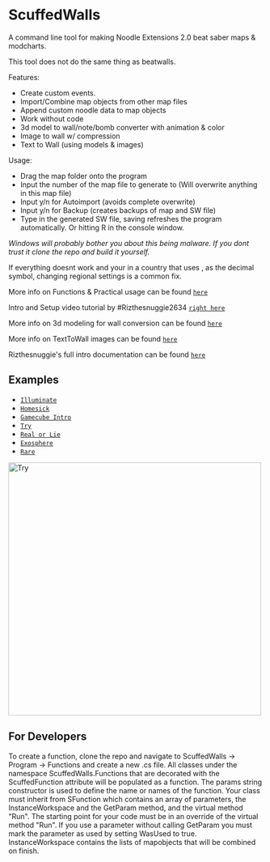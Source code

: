 # ScuffedWalls
A command line tool for making Noodle Extensions 2.0 beat saber maps & modcharts.

This tool does not do the same thing as beatwalls.

Features:
 - Create custom events.
 - Import/Combine map objects from other map files
 - Append custom noodle data to map objects
 - Work without code
 - 3d model to wall/note/bomb converter with animation & color
 - Image to wall w/ compression
 - Text to Wall (using models & images)
 
 Usage:
  - Drag the map folder onto the program
  - Input the number of the map file to generate to (Will overwrite anything in this map file)
  - Input y/n for Autoimport (avoids complete overwrite)
  - Input y/n for Backup (creates backups of map and SW file)
  - Type in the generated SW file, saving refreshes the program automatically. Or hitting R in the console window.
  
*Windows will probably bother you about this being malware. If you dont trust it clone the repo and build it yourself.*

If everything doesnt work and your in a country that uses , as the decimal symbol, changing regional settings is a common fix.

More info on Functions & Practical usage can be found [`here`](https://github.com/thelightdesigner/ScuffedWalls/blob/main/Functions.md)

Intro and Setup video tutorial by #Rizthesnuggie2634 [`right here`](https://youtu.be/RrcQRQfaXAI)

More info on 3d modeling for wall conversion can be found [`here`](https://github.com/thelightdesigner/ScuffedWalls/blob/main/Blender%20Project.md)

More info on TextToWall images can be found [`here`](https://github.com/thelightdesigner/ScuffedWalls/blob/main/TextToWall.md)

Rizthesnuggie's full intro documentation can be found [`here`](https://drive.google.com/drive/folders/1aAUuv8Ycmf2LdSRvKYhfThY2tQhZxFYS?usp=sharing)

## Examples

 - [`Illuminate`](https://www.youtube.com/watch?v=lFL3Gjy15oc&t=1s)
 - [`Homesick`](https://www.youtube.com/watch?v=St3fSqj8SXc)
 - [`Gamecube Intro`](https://www.youtube.com/watch?v=0SVRM0cmUVE)
 - [`Try`](https://www.youtube.com/watch?v=fO4Z6OG5w_I)
 - [`Real or Lie`](https://www.youtube.com/watch?v=59X3Qb78-Es)
 - [`Exosphere`](https://www.youtube.com/watch?v=698L0vSI0no)
 - [`Rare`](https://www.youtube.com/watch?v=fQpDYL0If7U)

<img src="https://github.com/thelightdesigner/ScuffedWalls/blob/main/Readme/Try.jpg" alt="Try" width="500"/>

## For Developers

To create a function, clone the repo and navigate to ScuffedWalls -> Program -> Functions and create a new .cs file. All classes under the namespace ScuffedWalls.Functions that are decorated with the ScuffedFunction attribute will be populated as a function. The params string constructor is used to define the name or names of the function. Your class must inherit from SFunction which contains an array of parameters, the InstanceWorkspace and the GetParam method, and the virtual method "Run". The starting point for your code must be in an override of the virtual method "Run". If you use a parameter without calling GetParam you must mark the parameter as used by setting WasUsed to true. InstanceWorkspace contains the lists of mapobjects that will be combined on finish.
